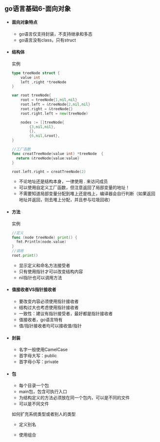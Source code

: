 ## go语言基础6-面向对象

* #### 面向对象特点

  * go语言仅支持封装，不支持继承和多态
  * go语言没有class，只有struct 

* #### 结构体

  实例

  ```go
  type treeNode struct {
      value int
      left ,right *treeNode
  } 
  
  var root treeNode{
      root = treeNode{1,nil,nil}
      root.left = &treeNode{2,nil,nil}
      root.right = &treeNode{}
      root.right.left = new(treeNode)
  
      nodes := []treeNode{
          {3,nil,nil},
          {},
          {6,nil,&root},
  }
  ```

  ```go
  //工厂函数
  func creatTreeNode(value int) *treeNode  {
  	return &treeNode{value:value}
  }
  
  root.left.right = creatTreeNode(2)
  ```

  

  * 不论地址还是结构本身，一律使用 . 来访问成员
  * 可以使用自定义工厂函数，但注意返回了局部变量的地址！
  * 不需要知道局部变量分配到堆上还是栈上，编译器会自行判断（如果返回地址并返回，则去堆上分配，并且参与垃圾回收） 

* #### 方法

  实例

  ```go
  //定义
  func (node treeNode) print() {
  	fmt.Println(node.value)
  }
  //调用
  root.print() 
  ```

  * 显示定义和命名方法接受者
  * 只有使用指针才可以改变结构内容
  * nil指针也可以调用方法 

* #### 值接收者VS指针接收者

  * 要改变内容必须使用指针接收者
  * 结构过大也考虑使用指针接收者
  * 一致性：建议有指针接受者，最好都是指针接收者
  * 值接收者，go语言特有
  * 值/指针接收者均可以接收值/指针 

* #### 封装

  * 名字一般使用CamelCase
  * 首字母大写：public
  * 首字母小写：private

* #### 包

  * 每个目录一个包
  * main包，包含可执行入口
  * 为结构定义的方法必须放在同一个包内，可以是不同的文件
  * 可以是不同文件

  如何扩充系统类型或者别人的类型

  * 定义别名

  * 使用组合

    